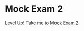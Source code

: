 # Mock Exam 2

  Level Up! 
  Take me to [Mock Exam 2](https://kodekloud.com/courses/539883/lectures/11099883)